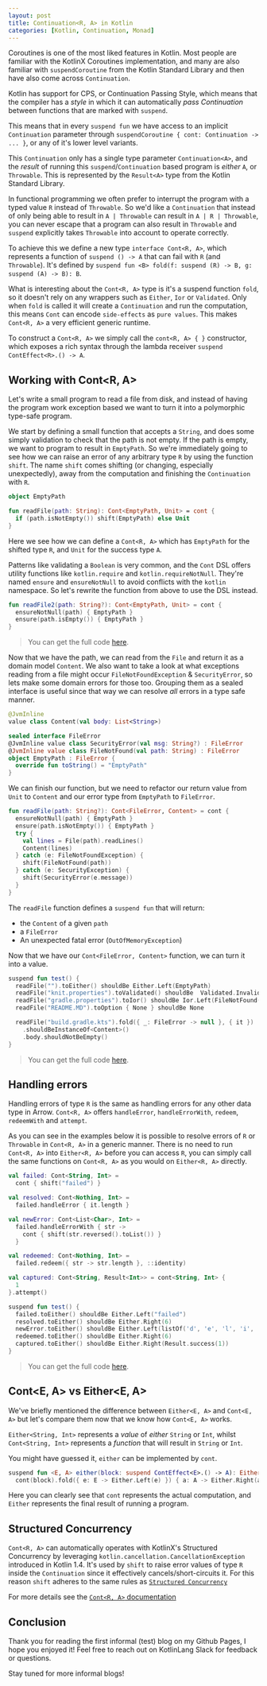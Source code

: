 ```yaml
---
layout: post
title: Continuation<R, A> in Kotlin
categories: [Kotlin, Continuation, Monad]
---
```


<!--- TEST_NAME ContSpec -->

Coroutines is one of the most liked features in Kotlin. Most people are familiar with the KotlinX Coroutines implementation,
and many are also familiar with `suspendCoroutine` from the Kotlin Standard Library and then have also come across `Continuation`.

Kotlin has support for CPS, or Continuation Passing Style,
which means that the compiler has a _style_ in which it can automatically _pass_ _Continuation_ between functions that are marked with `suspend`.

This means that in every `suspend fun` we have access to an implicit `Continuation` parameter through `suspendCoroutine { cont: Continuation -> ... }`, or any of it's lower level variants.

This `Continuation` only has a single type parameter `Continuation<A>`, and the _result_ of running this `suspend`/`Continuation` based program is _either_ `A`, or `Throwable`.
This is represented by the `Result<A>` type from the Kotlin Standard Library.

In functional programming we often prefer to interrupt the program with a typed value `R` instead of `Throwable`. 
So we'd like a `Continuation` that instead of only being able to result in `A | Throwable` can result in `A | R | Throwable`,
you can never escape that a program can also result in `Throwable` and `suspend` explicitly takes `Throwable` into account to operate correctly. 

To achieve this we define a new type `interface Cont<R, A>`, 
which represents a function of `suspend () -> A` that can fail with `R` (and `Throwable`).
It's defined by `suspend fun <B> fold(f: suspend (R) -> B, g: suspend (A) -> B): B`.

What is interesting about the `Cont<R, A>` type is it's a suspend function `fold`, so it doesn't rely on any wrappers such as `Either`, `Ior` or `Validated`.
Only when `fold` is called it will create a `Continuation` and run the computation, this means `Cont` can encode `side-effects` as `pure values`.
This makes `Cont<R, A>` a very efficient generic runtime.

To construct a `Cont<R, A>` we simply call the `cont<R, A> { }` constructor, which exposes a rich syntax through the lambda receiver `suspend ContEffect<R>.() -> A`.

## Working with Cont<R, A>

Let's write a small program to read a file from disk, and instead of having the program work exception based we want to turn it into a polymorphic type-safe program.

We start by defining a small function that accepts a `String`, and does some simply validation to check that the path is not empty.
If the path is empty, we want to program to result in `EmptyPath`.
So we're immediately going to see how we can raise an error of any arbitrary type `R` by using the function `shift`. 
The name `shift` comes shifting (or changing, especially unexpectedly), away from the computation and finishing the `Continuation` with `R`.

```kotlin
object EmptyPath

fun readFile(path: String): Cont<EmptyPath, Unit> = cont {
  if (path.isNotEmpty()) shift(EmptyPath) else Unit
}
```

Here we see how we can define a `Cont<R, A>` which has `EmptyPath` for the shifted type `R`, and `Unit` for the success type `A`.

Patterns like validating a `Boolean` is very common, and the `Cont` DSL offers utility functions like `kotlin.require` and `kotlin.requireNotNull`. They're named `ensure` and `ensureNotNull` to avoid conflicts with the `kotlin` namespace. So let's rewrite the function from above to use the DSL instead.

```kotlin
fun readFile2(path: String?): Cont<EmptyPath, Unit> = cont {
  ensureNotNull(path) { EmptyPath }
  ensure(path.isEmpty()) { EmptyPath }
}
```

> You can get the full code [here](guide/example/example-readme-01.kt).

Now that we have the path, we can read from the `File` and return it as a domain model `Content`.
We also want to take a look at what exceptions reading from a file might occur `FileNotFoundException` & `SecurityError`, so lets make some domain errors for those too. Grouping them as a sealed interface is useful since that way we can resolve *all* errors in a type safe manner.

<!--- INCLUDE
import java.io.*
-->
```kotlin
@JvmInline
value class Content(val body: List<String>)

sealed interface FileError
@JvmInline value class SecurityError(val msg: String?) : FileError
@JvmInline value class FileNotFound(val path: String) : FileError
object EmptyPath : FileError {
  override fun toString() = "EmptyPath"
}
```

We can finish our function, but we need to refactor our return value from `Unit` to `Content` and our error type from `EmptyPath` to `FileError`.

```kotlin
fun readFile(path: String?): Cont<FileError, Content> = cont {
  ensureNotNull(path) { EmptyPath }
  ensure(path.isNotEmpty()) { EmptyPath }
  try {
    val lines = File(path).readLines()
    Content(lines)
  } catch (e: FileNotFoundException) {
    shift(FileNotFound(path))
  } catch (e: SecurityException) {
    shift(SecurityError(e.message))
  }
}
```

The `readFile` function defines a `suspend fun` that will return:

- the `Content` of a given `path`
- a `FileError`
- An unexpected fatal error (`OutOfMemoryException`)

Now that we have our `Cont<FileError, Content>` function, we can turn it into a value.

```kotlin
suspend fun test() {
  readFile("").toEither() shouldBe Either.Left(EmptyPath)
  readFile("knit.properties").toValidated() shouldBe  Validated.Invalid(FileNotFound("knit.properties"))
  readFile("gradle.properties").toIor() shouldBe Ior.Left(FileNotFound("gradle.properties"))
  readFile("README.MD").toOption { None } shouldBe None

  readFile("build.gradle.kts").fold({ _: FileError -> null }, { it })
    .shouldBeInstanceOf<Content>()
    .body.shouldNotBeEmpty()
}
```
> You can get the full code [here](guide/example/example-readme-02.kt).
<!--- TEST lines.isEmpty() -->

## Handling errors

Handling errors of type `R` is the same as handling errors for any other data type in Arrow.
`Cont<R, A>` offers `handleError`, `handleErrorWith`, `redeem`, `redeemWith` and `attempt`.

As you can see in the examples below it is possible to resolve errors of `R` or `Throwable` in `Cont<R, A>` in a generic manner.
There is no need to run `Cont<R, A>` into `Either<R, A>` before you can access `R`, you can simply call the same functions on `Cont<R, A>` as you would on `Either<R, A>` directly.

```kotlin
val failed: Cont<String, Int> =
  cont { shift("failed") }

val resolved: Cont<Nothing, Int> =
  failed.handleError { it.length }

val newError: Cont<List<Char>, Int> =
  failed.handleErrorWith { str ->
    cont { shift(str.reversed().toList()) }
  }

val redeemed: Cont<Nothing, Int> =
  failed.redeem({ str -> str.length }, ::identity)

val captured: Cont<String, Result<Int>> = cont<String, Int> {
  1
}.attempt()

suspend fun test() {
  failed.toEither() shouldBe Either.Left("failed")
  resolved.toEither() shouldBe Either.Right(6)
  newError.toEither() shouldBe Either.Left(listOf('d', 'e', 'l', 'i', 'a', 'f'))
  redeemed.toEither() shouldBe Either.Right(6)
  captured.toEither() shouldBe Either.Right(Result.success(1))
}
```
> You can get the full code [here](guide/example/example-readme-03.kt).
<!--- TEST lines.isEmpty() -->

## Cont<E, A> vs Either<E, A>

We've briefly mentioned the difference between `Either<E, A>` and `Cont<E, A>` but let's compare them now that we know how `Cont<E, A>` works.

`Either<String, Int>` represents a *value* of _either_ `String` or `Int`,
whilst `Cont<String, Int>` represents a *function* that will result in `String` or `Int`.

You might have guessed it, `either` can be implemented by `cont`.

```kotlin
suspend fun <E, A> either(block: suspend ContEffect<E>.() -> A): Either<E, A> =
  cont(block).fold({ e: E -> Either.Left(e) }) { a: A -> Either.Right(a) }
```

Here you can clearly see that `cont` represents the actual computation,
and `Either` represents the final result of running a program.

## Structured Concurrency

`Cont<R, A>` can automatically operates with KotlinX's Structured Concurrency by leveraging `kotlin.cancellation.CancellationException` introduced in Kotlin 1.4.
It's used by `shift` to raise error values of type `R` inside the `Continuation` since it effectively cancels/short-circuits it.
For this reason `shift` adheres to the same rules as [`Structured Concurrency`](https://kotlinlang.org/docs/coroutines-basics.html#structured-concurrency)

For more details see the [`Cont<R, A>` documentation](https://github.com/nomisRev/Continuation#structured-concurrency)

## Conclusion

Thank you for reading the first informal (test) blog on my Github Pages, I hope you enjoyed it!
Feel free to reach out on KotlinLang Slack for feedback or questions.

Stay tuned for more informal blogs! 
